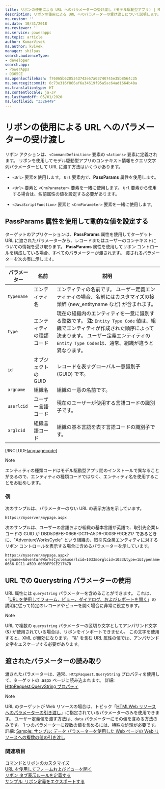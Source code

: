 ```yaml
---
title: リボンの使用による URL へのパラメーターの受け渡し (モデル駆動型アプリ) | Microsoft Docs
description: リボンの使用による URL へのパラメーターの受け渡しについて説明します。
ms.custom: ''
ms.date: 10/31/2018
ms.reviewer: ''
ms.service: powerapps
ms.topic: article
author: KumarVivek
ms.author: kvivek
manager: shilpas
search.audienceType:
- developer
search.app:
- PowerApps
- D365CE
ms.openlocfilehash: f76065b6205343742e67a03740745e35b8564c35
ms.sourcegitcommit: 6c73e316f866af6a34619f95a5ac64ad1664b48a
ms.translationtype: HT
ms.contentlocale: ja-JP
ms.lasthandoff: 05/01/2020
ms.locfileid: "3326449"
---
```

# <a name="pass-parameters-to-a-url-by-using-the-ribbon"></a>リボンの使用による URL へのパラメーターの受け渡し

<!-- https://docs.microsoft.com/dynamics365/customer-engagement/developer/customize-dev/pass-parameters-url-by-using-ribbon -->

リボン アクションは、`<CommandDefinition>` 要素の `<Actions>` 要素に定義されます。 リボンを使用してモデル駆動型アプリのコンテキスト情報をクエリ文字列パラメーターとして URL に渡す方法はいくつかあります。  
  
-   `<Url>` 要素を使用します。 `Url` 要素内で、**PassParams** 属性を使用します。  
  
-   `<Url>` 要素と `<CrmParameter>` 要素を一緒に使用します。 `Url` 要素から使用する場合は、名前属性の値を設定する必要があります。  
  
-   `<JavaScriptFunction>` 要素と `<CrmParameter>` 要素を一緒に使用します。  
  
## <a name="use-the-passparams-attribute-to-set-dynamic-values"></a>PassParams 属性を使用して動的な値を設定する  
 ターゲットのアプリケーションは、**PassParams** 属性を使用してターゲット URL に渡されたパラメーターから、レコードまたはユーザーのコンテキストについての情報を受け取ります。 **PassParams** 属性を使用してリボン コントロールを構成している場合、すべてのパラメーターが渡されます。 渡されるパラメーターを次の表に示します。  
  
|パラメーター|名前|説明|  
|---------------|----------|-----------------|  
|`typename`|エンティティ名|エンティティの名前です。 ユーザー定義エンティティの場合、名前にはカスタマイズの接頭辞 (new_entityname など) が含まれます。|  
|`type`|エンティティの種類コード|現在の組織内のエンティティを一意に識別する整数です。 **注:** `Entity Type Code` 値は、組織でエンティティが作成された順序によって決まります。 ユーザー定義エンティティの `Entity Type Codes`は、通常、組織が違うと異なります。|  
|`id`|オブジェクトの GUID|レコードを表すグローバル一意識別子 (GUID) です。|  
|`orgname`|組織名|組織の一意の名前です。|  
|`userlcid`|ユーザー言語コード|現在のユーザーが使用する言語コードの識別子です。|  
|`orglcid`|組織言語コード|組織の基本言語を表す言語コードの識別子です。|  
  
[!INCLUDE[languagecode](../../includes/languagecode.md)]
  
> [!NOTE]
>  エンティティの種類コードはモデル駆動型アプリ間のインストールで異なることがあるので、エンティティの種類コードではなく、エンティティ名を使用することをお勧めします。  
  
### <a name="example"></a>例  
 次のサンプルは、パラメーターのない URL の表示方法を示しています。  
  
```  
https://myserver/mypage.aspx  
```  
  
 次のサンプルは、ユーザーの言語および組織の基本言語が英語で、取引先企業レコードの GUID が DBD5DBFB-0666-DC11-A5D9-0003FF9CE217 であるときに、"AdventureWorksCycle" という組織の、取引先企業エンティティに対するリボン コントロールを表示する場合に含めるパラメーターを示しています。  
  
```  
https://myserver/mypage.aspx?orgname=AdventureWorksCycle&userlcid=1033&orglcid=1033&type=1&typename=account&id=%7BDBD5DBFB-0666-DC11-A5D9-0003FF9CE217%7D  
```  
  
## <a name="use-a-querystring-parameter-in-the-url"></a>URL での Querystring パラメーターの使用  
 URL 属性には `querystring` パラメーターを含めることができます。 これは、「[URL を使用してフォーム、ビュー、ダイアログ、およびレポートを開く](open-forms-views-dialogs-reports-url.md)」の説明に従って特定のレコードやビューを開く場合に非常に役立ちます。  
  
> [!NOTE]
>  URL で複数の `querystring` パラメーターの区切り文字としてアンパサンド文字 (&) が使用されている場合は、リボンをインポートできません。 この文字を使用すると、XML が無効になります。 "&amp;" を含む URL 属性の値では、アンパサンド文字をエスケープする必要があります。  
  
## <a name="reading-passed-parameters"></a>渡されたパラメーターの読み取り  
 渡されたパラメーターは、通常、`HttpRequest.QueryString` プロパティを使用して、ターゲットの .aspx ページに読み込まれます。 詳細: [HttpRequest.QueryString プロパティ](https://msdn.microsoft.com/library/system.web.httprequest.querystring.aspx)  
  
> [!NOTE]
>  URL のターゲットが Web リソースの場合は、トピック「[HTMLWeb リソースへのパラメーターの引き渡し](webpage-html-web-resources.md#BKMK_PassingParametersToWebResources)」に指定されているパラメーターのみを使用できます。 ユーザー定義値を渡す方法は、`data` パラメーターにその値を含める方法のみです。 1 つのパラメーターに複数の値を含めるには、特殊な処理が必要です。 詳細: [Sample: サンプル: データ パラメーターを使用した Web ページの Web リソースへの複数の値の引き渡し](sample-pass-multiple-values-web-resource-through-data-parameter.md)  
  
### <a name="see-also"></a>関連項目

 [コマンドとリボンのカスタマイズ](customize-commands-ribbon.md)   
 [URL を使用してフォームおよびビューを開く](open-forms-views-dialogs-reports-url.md)    
 [リボン タブ表示ルールを定義する](define-ribbon-tab-display-rules.md)   
 [サンプル: リボン定義をエクスポートする](sample-export-ribbon-definitions.md)


